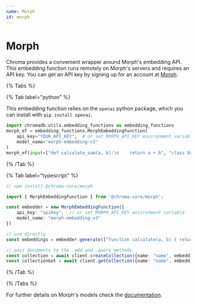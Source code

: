 ```yaml
---
name: Morph
id: morph
---
```


# Morph

Chroma provides a convenient wrapper around Morph's embedding API. This embedding function runs remotely on Morph's servers and requires an API key. You can get an API key by signing up for an account at [Morph](https://morphllm.com/?utm_source=docs.trychroma.com).

{% Tabs %}

{% Tab label="python" %}

This embedding function relies on the `openai` python package, which you can install with `pip install openai`.

```python
import chromadb.utils.embedding_functions as embedding_functions
morph_ef = embedding_functions.MorphEmbeddingFunction(
    api_key="YOUR_API_KEY",  # or set MORPH_API_KEY environment variable
    model_name="morph-embedding-v3"
)
morph_ef(input=["def calculate_sum(a, b):\n    return a + b", "class User:\n    def __init__(self, name):\n        self.name = name"])
```

{% /Tab %}

{% Tab label="typescript" %}

```typescript
// npm install @chroma-core/morph

import { MorphEmbeddingFunction } from '@chroma-core/morph';

const embedder = new MorphEmbeddingFunction({
    api_key: "apiKey",  // or set MORPH_API_KEY environment variable
    model_name: "morph-embedding-v3"
})

// use directly
const embeddings = embedder.generate(["function calculate(a, b) { return a + b; }", "class User { constructor(name) { this.name = name; } }"])

// pass documents to the .add and .query methods
const collection = await client.createCollection({name: "name", embeddingFunction: embedder})
const collectionGet = await client.getCollection({name: "name", embeddingFunction: embedder})
```

{% /Tab %}

{% /Tabs %}

For further details on Morph's models check the [documentation](https://docs.morphllm.com/api-reference/endpoint/embedding?utm_source=docs.trychroma.com).